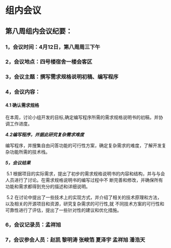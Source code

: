# 组内会议

## 第八周组内会议纪要：



### 1，会议时间：4月12日，第八周周三下午

### 2，会议地点：四号楼宿舍一楼会客区

### 3，会议主题：**撰写需求规格说明初稿、编写程序**

### 4，会议内容：

#### **4.1 确认需求规格**

​	在本周，讨论小组开发的目标,确定编写程序所需的需求规格说明书的初稿，并协调工作进度。

***4.2编写程序，并据此研究复杂需求难度***

​	编写程序，并搜集自由问答功能的可行性方案，确定复杂需求的难度，了解开发复杂功能所需的技术栈。

***5，会议结果***

​	5.1 根据项目的实际需求，提出了初步的需求规格说明书的内容和结构，并与与会人员进行了讨论。在需求规格说明书的编写过程中不		  断完善和修改，并确保所有功能和需求都得到充分的描述和详细说明。

​	5.2 在讨论中提出了一些技术上的实现方式，并介绍了相关的技术原理和方法，以及相关的开源项目和资源，研究复杂需求的可行性,就		 不同技术方案的可行性和可靠性进行了评估，提出了一些针对性的建议和优化措施。

### 6，会议记录员：孟祥旭

### 7，会议参会人员：赵凯 黎明涛 张峻箔 夏泽宇 孟祥旭 潘浩天

